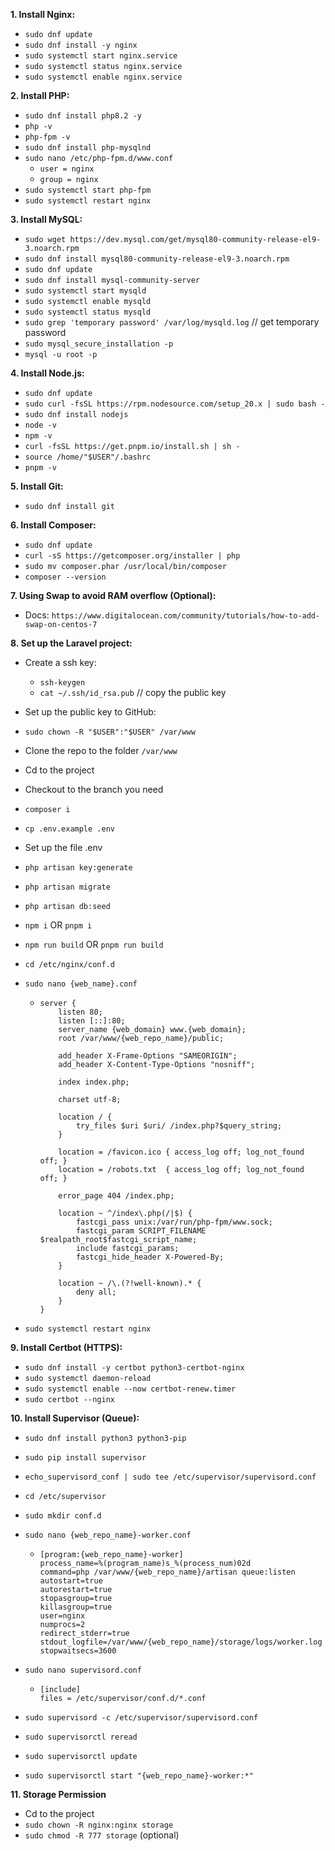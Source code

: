 **1. Install Nginx:**
- `sudo dnf update`
- `sudo dnf install -y nginx`
- `sudo systemctl start nginx.service`
- `sudo systemctl status nginx.service`
- `sudo systemctl enable nginx.service`
  
**2. Install PHP:**
- `sudo dnf install php8.2 -y`
- `php -v`
- `php-fpm -v`
- `sudo dnf install php-mysqlnd`
- `sudo nano /etc/php-fpm.d/www.conf`
  - `user = nginx`
  - `group = nginx`
- `sudo systemctl start php-fpm`
- `sudo systemctl restart nginx`

**3. Install MySQL:**
- `sudo wget https://dev.mysql.com/get/mysql80-community-release-el9-3.noarch.rpm`
- `sudo dnf install mysql80-community-release-el9-3.noarch.rpm`
- `sudo dnf update`
- `sudo dnf install mysql-community-server`
- `sudo systemctl start mysqld`
- `sudo systemctl enable mysqld`
- `sudo systemctl status mysqld`
- `sudo grep 'temporary password' /var/log/mysqld.log` // get temporary password
- `sudo mysql_secure_installation -p`
- `mysql -u root -p`

**4. Install Node.js:**
- `sudo dnf update`
- `sudo curl -fsSL https://rpm.nodesource.com/setup_20.x | sudo bash -`
- `sudo dnf install nodejs`
- `node -v`
- `npm -v`
- `curl -fsSL https://get.pnpm.io/install.sh | sh -`
- `source /home/"$USER"/.bashrc`
- `pnpm -v`

**5. Install Git:**
- `sudo dnf install git`

**6. Install Composer:**
- `sudo dnf update`
- `curl -sS https://getcomposer.org/installer | php`
- `sudo mv composer.phar /usr/local/bin/composer`
- `composer --version`

**7. Using Swap to avoid RAM overflow (Optional):**
- Docs: `https://www.digitalocean.com/community/tutorials/how-to-add-swap-on-centos-7`

**8. Set up the Laravel project:**
- Create a ssh key:
  - `ssh-keygen`
  - `cat ~/.ssh/id_rsa.pub` // copy the public key
- Set up the public key to GitHub:
- `sudo chown -R "$USER":"$USER" /var/www`
- Clone the repo to the folder `/var/www`
- Cd to the project
- Checkout to the branch you need
- `composer i`
- `cp .env.example .env`
- Set up the file .env
- `php artisan key:generate`
- `php artisan migrate`
- `php artisan db:seed`
- `npm i` OR `pnpm i`
- `npm run build` OR `pnpm run build`
- `cd /etc/nginx/conf.d`
- `sudo nano {web_name}.conf`
  
  - ```
    server {
        listen 80;
        listen [::]:80;
        server_name {web_domain} www.{web_domain};
        root /var/www/{web_repo_name}/public;
    
        add_header X-Frame-Options "SAMEORIGIN";
        add_header X-Content-Type-Options "nosniff";
    
        index index.php;
    
        charset utf-8;
    
        location / {
            try_files $uri $uri/ /index.php?$query_string;
        }
    
        location = /favicon.ico { access_log off; log_not_found off; }
        location = /robots.txt  { access_log off; log_not_found off; }
    
        error_page 404 /index.php;
    
        location ~ ^/index\.php(/|$) {
            fastcgi_pass unix:/var/run/php-fpm/www.sock;
            fastcgi_param SCRIPT_FILENAME $realpath_root$fastcgi_script_name;
            include fastcgi_params;
            fastcgi_hide_header X-Powered-By;
        }
    
        location ~ /\.(?!well-known).* {
            deny all;
        }
    }
    ```
- `sudo systemctl restart nginx`

**9. Install Certbot (HTTPS):**
- `sudo dnf install -y certbot python3-certbot-nginx`
- `sudo systemctl daemon-reload`
- `sudo systemctl enable --now certbot-renew.timer`
- `sudo certbot --nginx`

**10. Install Supervisor (Queue):**
- `sudo dnf install python3 python3-pip`
- `sudo pip install supervisor`
- `echo_supervisord_conf | sudo tee /etc/supervisor/supervisord.conf`
- `cd /etc/supervisor`
- `sudo mkdir conf.d`
- `sudo nano {web_repo_name}-worker.conf`

  - ```
    [program:{web_repo_name}-worker]
    process_name=%(program_name)s_%(process_num)02d
    command=php /var/www/{web_repo_name}/artisan queue:listen
    autostart=true
    autorestart=true
    stopasgroup=true
    killasgroup=true
    user=nginx
    numprocs=2
    redirect_stderr=true
    stdout_logfile=/var/www/{web_repo_name}/storage/logs/worker.log
    stopwaitsecs=3600
    ```
- `sudo nano supervisord.conf`

  - ```
    [include]
    files = /etc/supervisor/conf.d/*.conf
    ```
- `sudo supervisord -c /etc/supervisor/supervisord.conf`
- `sudo supervisorctl reread`
- `sudo supervisorctl update`
- `sudo supervisorctl start "{web_repo_name}-worker:*"`

**11. Storage Permission**
- Cd to the project
- `sudo chown -R nginx:nginx storage`
- `sudo chmod -R 777 storage` (optional)
